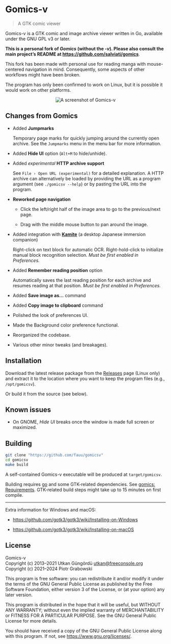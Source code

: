 <!-- vim: set textwidth=80 colorcolumn=80: -->
<!-- markdownlint-configure-file
{
  "no-inline-html": false
}
-->
# Gomics-v

> A GTK comic viewer

Gomics-v is a GTK comic and image archive viewer written in Go, available under
the GNU GPL v3 or later.

**This is a personal fork of *Gomics* (without the *-v*). Please also consult the
main project’s README at <https://github.com/salviati/gomics>**.

This fork has been made with personal use for reading manga with
mouse-centered navigation in mind. Consequently, some aspects of other workflows
might have been broken.

The program has only been confirmed to work on Linux, but it is possible it
would work on other platforms.

<p align="center">
  <img src="screenshot.png" title="A screenshot of Gomics-v">
</p>

## Changes from Gomics

* Added **Jumpmarks**

  Temporary page marks for quickly jumping around the currently open archive.
  See the `Jumpmarks` menu in the menu bar for more information.

* Added **Hide UI** option (`Alt+M` to hide/unhide).

* Added *experimental* **HTTP archive support**

  See `File › Open URL (experimental)` for a detailed explanation.
  A HTTP archive can alternatively be loaded by providing the URL as a program
  argument (see `./gomicsv --help`) or by pasting the URL into the program.

* **Reworked page navigation**

  * Click the left/right half of the image area to go to the previous/next page.

  * Drag with the middle mouse button to pan around the image.

* Added integration with **[Kamite]** (a desktop Japanese immersion companion)

  Right-click on text block for automatic OCR. Right-hold-click to initialize
  manual block recognition selection. *Must be first enabled in Preferences.*

* Added **Remember reading position** option

  Automatically saves the last reading position for each archive and resumes
  reading at that position. *Must be first enabled in Preferences.*

* Added **Save image as…** command

* Added **Copy image to clipboard** command

* Polished the look of preferences UI.

* Made the Background color preference functional.

* Reorganized the codebase.

* Various other minor tweaks (and breakages).

[Kamite]: https://github.com/fauu/Kamite

## Installation

Download the latest release package from the [Releases] page (Linux only) and
extract it to the location where you want to keep the program files (e.g.,
`/opt/gomicsv`).

Or build it from the source (see below).

[Releases]: https://github.com/fauu/gomicsv/releases

## Known issues

* On GNOME, *Hide UI* breaks once the window is made full screen or maximized.

## Building

```sh
git clone "https://github.com/fauu/gomicsv"
cd gomicsv
make build
```

A self-contained Gomics-v executable will be produced at `target/gomicsv`.

Building requires [go] and some GTK-related dependencies. See
[gomics: Requirements][gomics-requirements]. GTK-related build steps might take
up to 15 minutes on first compile.

---

Extra information for Windows and macOS:

- <https://github.com/gotk3/gotk3/wiki/Installing-on-Windows>

- <https://github.com/gotk3/gotk3/wiki/Installing-on-macOS>

[go]: https://go.dev/
[gomics-requirements]: https://github.com/salviati/gomics#requirements

## License

Gomics-v\
Copyright (c) 2013–2021 Utkan Güngördü <utkan@freeconsole.org>\
Copyright (c) 2021–2024 Piotr Grabowski

This program is free software: you can redistribute it and/or modify it under
the terms of the GNU General Public License as published by the Free Software
Foundation, either version 3 of the License, or (at your option) any later
version.

This program is distributed in the hope that it will be useful, but WITHOUT ANY
WARRANTY; without even the implied warranty of MERCHANTABILITY or FITNESS FOR A
PARTICULAR PURPOSE. See the GNU General Public License for more details.

You should have received a copy of the GNU General Public License along with
this program. If not, see <https://www.gnu.org/licenses/>.
